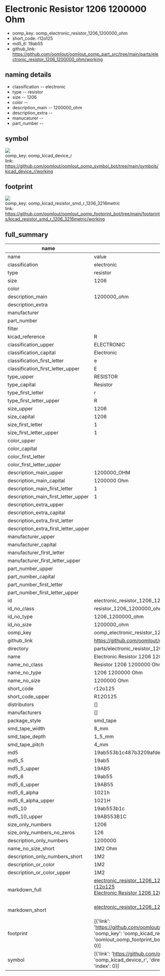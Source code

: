 # Electronic Resistor 1206 1200000 Ohm

  
* oomp_key: oomp_electronic_resistor_1206_1200000_ohm 
* short_code: r12o125
* md5_6: 19ab55  
* github_link: https://github.com/oomlout/oomlout_oomp_part_src/tree/main/parts/electronic_resistor_1206_1200000_ohm/working  
## naming details
* classification -- electronic
* type -- resistor
* size -- 1206
* color -- 
* description_main -- 1200000_ohm
* description_extra -- 
* manucaturer -- 
* part_number -- 



## symbol

![](symbol/{index}}/working/working_600.png)  
oomp_key: oomp_kicad_device_r  
link: https://github.com/oomlout/oomlout_oomp_symbol_bot/tree/main/symbols/kicad_device_r/working  

## footprint

![](footprint/{index}/working/working_600.png)  
oomp_key: oomp_kicad_resistor_smd_r_1206_3216metric  
link: https://github.com/oomlout/oomlout_oomp_footprint_bot/tree/main/footprints/kicad_resistor_smd_r_1206_3216metric/working  

## full_summary
| name | value | 
| --- | --- | 
| name | value | 
| classification | electronic | 
| type | resistor | 
| size | 1206 | 
| color |  | 
| description_main | 1200000_ohm | 
| description_extra |  | 
| manufacturer |  | 
| part_number |  | 
| filter |  | 
| kicad_reference | R | 
| classification_upper | ELECTRONIC | 
| classification_capital | Electronic | 
| classification_first_letter | e | 
| classification_first_letter_upper | E | 
| type_upper | RESISTOR | 
| type_capital | Resistor | 
| type_first_letter | r | 
| type_first_letter_upper | R | 
| size_upper | 1206 | 
| size_capital | 1206 | 
| size_first_letter | 1 | 
| size_first_letter_upper | 1 | 
| color_upper |  | 
| color_capital |  | 
| color_first_letter |  | 
| color_first_letter_upper |  | 
| description_main_upper | 1200000_OHM | 
| description_main_capital | 1200000 Ohm | 
| description_main_first_letter | 1 | 
| description_main_first_letter_upper | 1 | 
| description_extra_upper |  | 
| description_extra_capital |  | 
| description_extra_first_letter |  | 
| description_extra_first_letter_upper |  | 
| manufacturer_upper |  | 
| manufacturer_capital |  | 
| manufacturer_first_letter |  | 
| manufacturer_first_letter_upper |  | 
| part_number_upper |  | 
| part_number_capital |  | 
| part_number_first_letter |  | 
| part_number_first_letter_upper |  | 
| id | electronic_resistor_1206_1200000_ohm | 
| id_no_class | resistor_1206_1200000_ohm | 
| id_no_type | 1206_1200000_ohm | 
| id_no_size | 1200000_ohm | 
| oomp_key | oomp_electronic_resistor_1206_1200000_ohm | 
| github_link | https://github.com/oomlout/oomlout_oomp_part_src/tree/main/parts/electronic_resistor_1206_1200000_ohm/working | 
| directory | parts/electronic_resistor_1206_1200000_ohm | 
| name | Electronic Resistor 1206 1200000 Ohm | 
| name_no_class | Resistor 1206 1200000 Ohm | 
| name_no_type | 1206 1200000 Ohm | 
| name_no_size | 1200000 Ohm | 
| short_code | r12o125 | 
| short_code_upper | R12O125 | 
| distributors | [] | 
| manufacturers | [] | 
| package_style | smd_tape | 
| smd_tape_width | 8_mm | 
| smd_tape_depth | 1_5_mm | 
| smd_tape_pitch | 4_mm | 
| md5 | 19ab553b1c487b3209afde5cdb1b808e | 
| md5_5 | 19ab5 | 
| md5_5_upper | 19AB5 | 
| md5_6 | 19ab55 | 
| md5_6_upper | 19AB55 | 
| md5_6_alpha | 1021h | 
| md5_6_alpha_upper | 1021H | 
| md5_10 | 19ab553b1c | 
| md5_10_upper | 19AB553B1C | 
| size_only_numbers | 1206 | 
| size_only_numbers_no_zeros | 126 | 
| description_only_numbers | 1200000 | 
| name_no_size_short | 1M2 Ohm | 
| description_only_numbers_short | 1M2 | 
| description_or_color | 1M2 | 
| description_or_color_upper | 1M2 | 
| markdown_full | [electronic_resistor_1206_1200000_ohm](https://github.com/oomlout/oomlout_oomp_part_src/tree/main/parts/electronic_resistor_1206_1200000_ohm/working)<br>[r12o125](https://github.com/oomlout/oomlout_oomp_part_src/tree/main/parts/electronic_resistor_1206_1200000_ohm/working)<br>[Electronic Resistor 1206 1200000 Ohm](https://github.com/oomlout/oomlout_oomp_part_src/tree/main/parts/electronic_resistor_1206_1200000_ohm/working)<br><br> | 
| markdown_short | [electronic_resistor_1206_1200000_ohm](https://github.com/oomlout/oomlout_oomp_part_src/tree/main/parts/electronic_resistor_1206_1200000_ohm/working)<br><br> | 
| footprint | [{'link': 'https://github.com/oomlout/oomlout_oomp_footprint_bot/tree/main/foootprntss/kicad_resistor_smd_r_1206_3216metric', 'oomp_key': 'oomp_kicad_resistor_smd_r_1206_3216metric', 'directory': 'oomlout_oomp_footprint_bot/footprints/kicad_resistor_smd_r_1206_3216metric//working/working.kicad_mod', 'index': 0}] | 
| symbol | [{'link': 'https://github.com/oomlout/oomlout_oomp_symbol_bot/tree/main/symbols/kicad_device_r', 'oomp_key': 'oomp_kicad_device_r', 'directory': 'oomlout_oomp_symbol_bot/symbols/kicad_device_r//working/working.kicad_sym', 'index': 0}] | 
